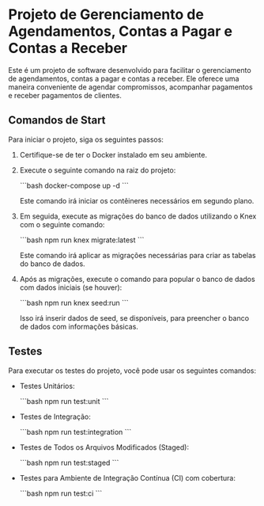 # Projeto de Gerenciamento de Agendamentos, Contas a Pagar e Contas a Receber

Este é um projeto de software desenvolvido para facilitar o gerenciamento de agendamentos, contas a pagar e contas a receber. Ele oferece uma maneira conveniente de agendar compromissos, acompanhar pagamentos e receber pagamentos de clientes.

## Comandos de Start

Para iniciar o projeto, siga os seguintes passos:

1. Certifique-se de ter o Docker instalado em seu ambiente.

2. Execute o seguinte comando na raiz do projeto:

   \`\`\`bash
   docker-compose up -d
   \`\`\`

   Este comando irá iniciar os contêineres necessários em segundo plano.

3. Em seguida, execute as migrações do banco de dados utilizando o Knex com o seguinte comando:

   \`\`\`bash
   npm run knex migrate:latest
   \`\`\`

   Este comando irá aplicar as migrações necessárias para criar as tabelas do banco de dados.

4. Após as migrações, execute o comando para popular o banco de dados com dados iniciais (se houver):

   \`\`\`bash
   npm run knex seed:run
   \`\`\`

   Isso irá inserir dados de seed, se disponíveis, para preencher o banco de dados com informações básicas.

## Testes

Para executar os testes do projeto, você pode usar os seguintes comandos:

- Testes Unitários:

  \`\`\`bash
  npm run test:unit
  \`\`\`

- Testes de Integração:

  \`\`\`bash
  npm run test:integration
  \`\`\`

- Testes de Todos os Arquivos Modificados (Staged):

  \`\`\`bash
  npm run test:staged
  \`\`\`

- Testes para Ambiente de Integração Contínua (CI) com cobertura:

  \`\`\`bash
  npm run test:ci
  \`\`\`

